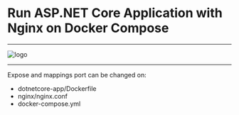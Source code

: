 # Run ASP.NET Core Application with Nginx on Docker Compose
***
![logo](https://raw.githubusercontent.com/selcukusta/docker-compose-netcore-app/master/banner.png)
***
Expose and mappings port can be changed on:
- dotnetcore-app/Dockerfile
- nginx/nginx.conf
- docker-compose.yml
